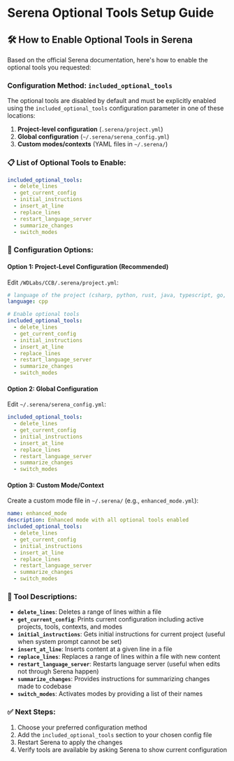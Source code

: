 # Serena Optional Tools Setup Guide

## 🛠️ **How to Enable Optional Tools in Serena**

Based on the official Serena documentation, here's how to enable the optional tools you requested:

### **Configuration Method: `included_optional_tools`**

The optional tools are disabled by default and must be explicitly enabled using the `included_optional_tools` configuration parameter in one of these locations:

1. **Project-level configuration** (`.serena/project.yml`)
2. **Global configuration** (`~/.serena/serena_config.yml`)
3. **Custom modes/contexts** (YAML files in `~/.serena/`)

### **📋 List of Optional Tools to Enable:**

```yaml
included_optional_tools:
  - delete_lines
  - get_current_config
  - initial_instructions
  - insert_at_line
  - replace_lines
  - restart_language_server
  - summarize_changes
  - switch_modes
```

### **🔧 Configuration Options:**

#### **Option 1: Project-Level Configuration (Recommended)**

Edit `/WDLabs/CCB/.serena/project.yml`:

```yaml
# language of the project (csharp, python, rust, java, typescript, go, cpp, or ruby)
language: cpp

# Enable optional tools
included_optional_tools:
  - delete_lines
  - get_current_config
  - initial_instructions
  - insert_at_line
  - replace_lines
  - restart_language_server
  - summarize_changes
  - switch_modes
```

#### **Option 2: Global Configuration**

Edit `~/.serena/serena_config.yml`:

```yaml
included_optional_tools:
  - delete_lines
  - get_current_config
  - initial_instructions
  - insert_at_line
  - replace_lines
  - restart_language_server
  - summarize_changes
  - switch_modes
```

#### **Option 3: Custom Mode/Context**

Create a custom mode file in `~/.serena/` (e.g., `enhanced_mode.yml`):

```yaml
name: enhanced_mode
description: Enhanced mode with all optional tools enabled
included_optional_tools:
  - delete_lines
  - get_current_config
  - initial_instructions
  - insert_at_line
  - replace_lines
  - restart_language_server
  - summarize_changes
  - switch_modes
```

### **🚀 Tool Descriptions:**

- **`delete_lines`**: Deletes a range of lines within a file
- **`get_current_config`**: Prints current configuration including active projects, tools, contexts, and modes
- **`initial_instructions`**: Gets initial instructions for current project (useful when system prompt cannot be set)
- **`insert_at_line`**: Inserts content at a given line in a file
- **`replace_lines`**: Replaces a range of lines within a file with new content
- **`restart_language_server`**: Restarts language server (useful when edits not through Serena happen)
- **`summarize_changes`**: Provides instructions for summarizing changes made to codebase
- **`switch_modes`**: Activates modes by providing a list of their names

### **✅ Next Steps:**

1. Choose your preferred configuration method
2. Add the `included_optional_tools` section to your chosen config file
3. Restart Serena to apply the changes
4. Verify tools are available by asking Serena to show current configuration
